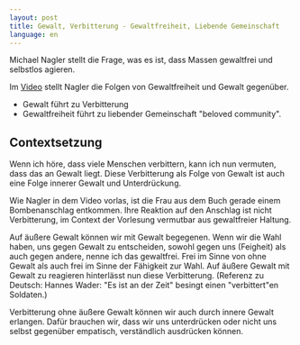 ```yaml
---
layout: post
title: Gewalt, Verbitterung - Gewaltfreiheit, Liebende Gemeinschaft
language: en
---
```


Michael Nagler stellt die Frage, was es ist, dass Massen gewaltfrei
und selbstlos agieren.

Im [Video][pacs164-21] stellt Nagler die Folgen von Gewaltfreiheit und 
Gewalt gegenüber.

- Gewalt führt zu Verbitterung
- Gewaltfreiheit führt zu liebender Gemeinschaft "beloved community".

Contextsetzung
--------------

Wenn ich höre, dass viele Menschen verbittern, kann ich nun vermuten,
dass das an Gewalt liegt.
Diese Verbitterung als Folge von Gewalt ist auch eine Folge innerer Gewalt und
Unterdrückung.

Wie Nagler in dem Video vorlas, ist die Frau aus dem Buch gerade einem
Bombenanschlag entkommen.
Ihre Reaktion auf den Anschlag ist nicht Verbitterung, im Context der Vorlesung
vermutbar aus gewaltfreier Haltung.

Auf äußere Gewalt können wir mit Gewalt begegenen.
Wenn wir die Wahl haben, uns gegen Gewalt zu entscheiden, sowohl gegen uns (Feigheit)
als auch gegen andere, nenne ich das gewaltfrei.
Frei im Sinne von ohne Gewalt als auch frei im Sinne der Fähigkeit zur Wahl.
Auf äußere Gewalt mit Gewalt zu reagieren hinterlässt nun diese Verbitterung.
(Referenz zu Deutsch: Hannes Wader: "Es ist an der Zeit" besingt einen
"verbittert"en Soldaten.)

Verbitterung ohne äußere Gewalt können wir auch durch innere Gewalt erlangen.
Dafür brauchen wir, dass wir uns unterdrücken oder nicht uns selbst gegenüber
empatisch, verständlich ausdrücken können.



[pacs164-21]: https://youtu.be/N6iAP1hfKls?t=45m3s
